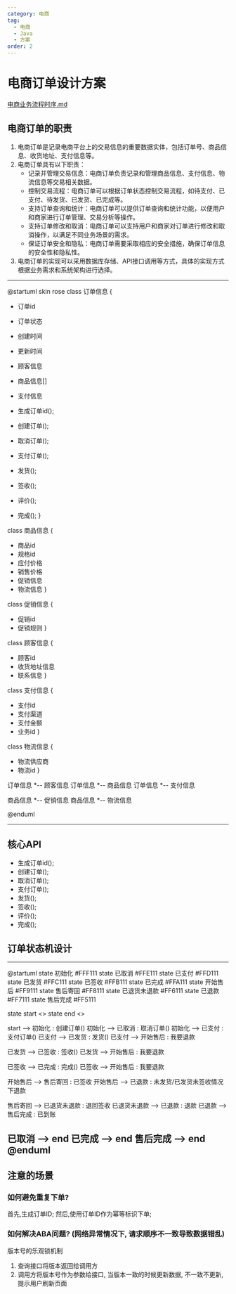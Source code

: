 ```yaml
---
category: 电商
tag:
  - 电商
  - Java
  - 方案
order: 2
---
```


# 电商订单设计方案

[电商业务流程时序.md](%E7%94%B5%E5%95%86%E4%B8%9A%E5%8A%A1%E6%B5%81%E7%A8%8B%E6%97%B6%E5%BA%8F.md)

<!-- @include: ./电商业务流程时序.md#uml -->

## 电商订单的职责

1. 电商订单是记录电商平台上的交易信息的重要数据实体，包括订单号、商品信息、收货地址、支付信息等。
2. 电商订单具有以下职责：
   - 记录并管理交易信息：电商订单负责记录和管理商品信息、支付信息、物流信息等交易相关数据。
   - 控制交易流程：电商订单可以根据订单状态控制交易流程，如待支付、已支付、待发货、已发货、已完成等。
   - 支持订单查询和统计：电商订单可以提供订单查询和统计功能，以便用户和商家进行订单管理、交易分析等操作。
   - 支持订单修改和取消：电商订单可以支持用户和商家对订单进行修改和取消操作，以满足不同业务场景的需求。
   - 保证订单安全和隐私：电商订单需要采取相应的安全措施，确保订单信息的安全性和隐私性。
3. 电商订单的实现可以采用数据库存储、API接口调用等方式，具体的实现方式根据业务需求和系统架构进行选择。

---

@startuml
skin rose
class 订单信息 {
 + 订单id
 + 订单状态
 + 创建时间
 + 更新时间
 + 顾客信息
 + 商品信息[]
 + 支付信息
 
 + 生成订单id();
 + 创建订单();
 + 取消订单();
 + 支付订单();
 + 发货();
 + 签收();
 + 评价();
 + 完成();
}

class 商品信息 {
  + 商品id
  + 规格id
  + 应付价格
  + 销售价格
  + 促销信息
  + 物流信息
}

class 促销信息 {
  + 促销id
  + 促销规则
}

class 顾客信息 {
  + 顾客id
  + 收货地址信息
  + 联系信息
}

class 支付信息 {
  + 支付id
  + 支付渠道
  + 支付金额
  + 业务id
}

class 物流信息 {
  + 物流供应商
  + 物流id
}

订单信息 *-- 顾客信息
订单信息 *-- 商品信息
订单信息 *-- 支付信息


商品信息 *-- 促销信息
商品信息 *-- 物流信息

@enduml

---

## 核心API

+ 生成订单id();
+ 创建订单();
+ 取消订单();
+ 支付订单();
+ 发货();
+ 签收();
+ 评价();
+ 完成();

## 订单状态机设计
---


@startuml
state 初始化 #FFF111
state 已取消 #FFE111
state 已支付 #FFD111
state 已发货 #FFC111
state 已签收 #FFB111
state 已完成 #FFA111
state 开始售后 #FF9111
state 售后寄回 #FF8111
state 已退货未退款 #FF6111
state 已退款 #FF7111
state 售后完成 #FF5111

state start <<start>>
state end <<end>>

start --> 初始化 : 创建订单()
初始化 --> 已取消 : 取消订单()
初始化 --> 已支付 : 支付订单()
已支付 --> 已发货 : 发货()
已支付 --> 开始售后 : 我要退款

已发货 --> 已签收 : 签收()
已发货 --> 开始售后 : 我要退款

已签收 --> 已完成 : 完成()
已签收 --> 开始售后 : 我要退款

开始售后 --> 售后寄回 : 已签收
开始售后 --> 已退款 : 未发货/已发货未签收情况下退款

售后寄回 --> 已退货未退款 : 退回签收
已退货未退款 --> 已退款 : 退款
已退款 --> 售后完成 : 已到账

已取消 --> end 
已完成 --> end
售后完成 --> end
@enduml
---

## 注意的场景


### 如何避免重复下单? 

首先,生成订单ID; 然后,使用订单ID作为幂等标识下单;

### 如何解决ABA问题? (网络异常情况下, 请求顺序不一致导致数据错乱)

版本号的乐观锁机制
1. 查询接口将版本返回给调用方
2. 调用方将版本号作为参数给接口, 当版本一致的时候更新数据, 不一致不更新, 提示用户刷新页面





